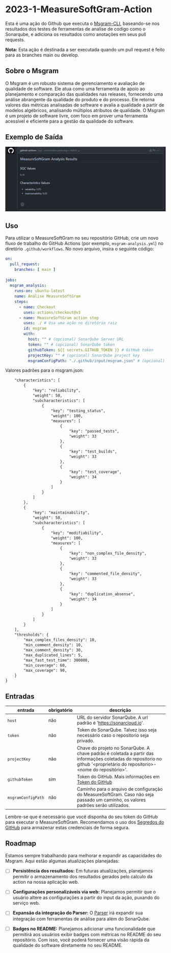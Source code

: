 # 2023-1-MeasureSoftGram-Action

Esta é uma ação do Github que executa o [Msgram-CLI](https://github.com/fga-eps-mds/2023-1-MeasureSoftGram-CLI), baseando-se nos resultados dos testes de ferramentas de analise de codigo como o Sonarqube, e adiciona os resultados como anotações em seus pull requests. 

**Nota:** Esta ação é destinada a ser executada quando um pull request é feito para as branches main ou develop.

## Sobre o Msgram
O Msgram é um robusto sistema de gerenciamento e avaliação de qualidade de software. Ele atua como uma ferramenta de apoio ao planejamento e comparação das qualidades nas releases, fornecendo uma análise abrangente da qualidade do produto e do processo. Ele retorna valores das métricas analisadas de software e avalia a qualidade a partir de modelos algébricos, analisando múltiplos atributos de qualidade. O Msgram é um projeto de software livre, com foco em prover uma ferramenta acessível e eficiente para a gestão da qualidade do software.

## Exemplo de Saída

![Exemplo de Saída](./assets/images/msgram-msg.png)

## Uso
Para utilizar o MeasureSoftGram no seu repositório GitHub, crie um novo fluxo de trabalho do GitHub Actions (por exemplo, `msgram-analysis.yml`) no diretório `.github/workflows`. No novo arquivo, insira o seguinte código:

```yaml
on:
  pull_request:
    branches: [ main ]

jobs:
  msgram_analysis:
    runs-on: ubuntu-latest
    name: Análise MeasureSoftGram
    steps:
      - name: Checkout
        uses: actions/checkout@v3
      - name: MeasureSoftGram action step
        uses: ./ # Usa uma ação no diretório raiz
        id: msgram
        with:
          host: "" # (opcional) SonarQube Server URL
          token: "" # (opcional) SonarQube token
          githubToken: ${{ secrets.GITHUB_TOKEN }} # GitHub token
          projectKey: "" # (opcional) SonarQube project key
          msgramConfigPath: "./.github/input/msgram.json" # (opcional) Configuração do MeasureSoftGram
```

Valores padrões para o msgram.json:
```{
    "characteristics": [
        {
            "key": "reliability",
            "weight": 50,
            "subcharacteristics": [
                {
                    "key": "testing_status",
                    "weight": 100,
                    "measures": [
                        {
                            "key": "passed_tests",
                            "weight": 33
                        },
                        {
                            "key": "test_builds",
                            "weight": 33
                        },
                        {
                            "key": "test_coverage",
                            "weight": 34
                        }
                    ]
                }
            ]
        },
        {
            "key": "maintainability",
            "weight": 50,
            "subcharacteristics": [
                {
                    "key": "modifiability",
                    "weight": 100,
                    "measures": [
                        {
                            "key": "non_complex_file_density",
                            "weight": 33
                        },
                        {
                            "key": "commented_file_density",
                            "weight": 33
                        },
                        {
                            "key": "duplication_absense",
                            "weight": 34
                        }
                    ]
                }
            ]
        }
    ],
    "thresholds": {
        "max_complex_files_density": 10,
        "min_comment_density": 10,
        "max_comment_density": 30,
        "max_duplicated_lines": 5,
        "max_fast_test_time": 300000,
        "min_coverage": 60,
        "max_coverage": 90,
    }
}
```

## Entradas

| entrada | obrigatório | descrição |
| ------- | ----------- | --------- |
| `host` | não | URL do servidor SonarQube. A url padrão é 'https://sonarcloud.io'. |
| `token` | não | Token do SonarQube. Talvez isso seja necessário caso o repositorio seja privado. |
| `projectKey` | não | Chave do projeto no SonarQube. A chave padrão é coletada a partir das informações coletadas do repositorio no github '<proprietário do repositorio>-<nome do repositório>'. |
| `githubToken` | sim | Token do GitHub. Mais informações em [Token do GitHub](https://docs.github.com/en/actions/reference/authentication-in-a-workflow#about-the-github_token-secret) |
| `msgramConfigPath` | não | Caminho para o arquivo de configuração do MeasureSoftGram. Caso não seja passado um caminho, os valores padrões serão utilizados. |

Lembre-se que é necessário que você disponha do seu token do GitHub para executar o MeasureSoftGram. Recomendamos o uso dos [Segredos do GitHub](https://docs.github.com/pt/actions/security-guides/encrypted-secrets#creating-encrypted-secrets-for-a-repository) para armazenar estas credenciais de forma segura.


## Roadmap

Estamos sempre trabalhando para melhorar e expandir as capacidades do Msgram. Aqui estão algumas atualizações planejadas:

- [ ] **Persistência dos resultados:** Em futuras atualizações, planejamos permitir o armazenamento dos resultados gerados pelo calculo da action na nossa aplicação web.
- [ ] **Configurações personalizáveis via web:** Planejamos permitir que o usuário altere as configurações a partir do input da ação, puxando do serviço web.
- [ ] **Expansão da integração do Parser:** O [Parser](https://github.com/fga-eps-mds/2023-1-MeasureSoftGram-Parser) irá expandir sua integração com ferramentas de análise para além do SonarQube.
- [ ] **Badges no README:** Planejamos adicionar uma funcionalidade que permitirá aos usuários exibir badges com métricas no README do seu repositório. Com isso, você poderá fornecer uma visão rápida da qualidade do software diretamente no seu README.

